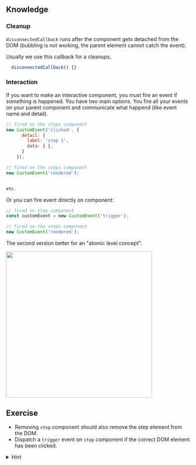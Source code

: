 ## Knowledge

### Cleanup

`disconnectedCallback` runs after the component gets detached from the DOM (bubbling is not working, the parent element cannot catch the event).

Usually we use this callback for a cleanups.

```js
  disconnectedCallback() {}
```

### Interaction
If you want to make an interactive component, you must fire an event if something is happened. You have two main options. You fire all your events on your parent component and communicate what happend (like event name and detail).

```js
// fired on the steps component
new CustomEvent('clicked', {
      detail: {
        label: 'step 1',
        data: { },
      }
    });

// fired on the steps component
new CustomEvent('rendered');


etc.
```

Or you can fire event directly on component:

```js
// fired on step component
const customEvent = new CustomEvent('trigger');

// fired on the steps component
new CustomEvent('rendered');

```
The second version better for an "atomic level concept".

<img src="../img/events.png" width="400px">

## Exercise

- Removing ```step``` component should also remove the step element from the DOM.
- Dispatch a ```trigger``` event on ```step``` component if the correct DOM element has been clicked.

<details>
  <summary>Hint</summary>
  <div>
    If you pass the <code>this</code> in update detail, you can dispatch event on it.

  ```js
const triggerEvent = new CustomEvent('trigger');
const stepComponent = event.detail.component;

stepElement.addEventListener('click', () =>
    stepComponent.component.dispatchEvent(triggerEvent)
);
  ```
  </div>
</details>
